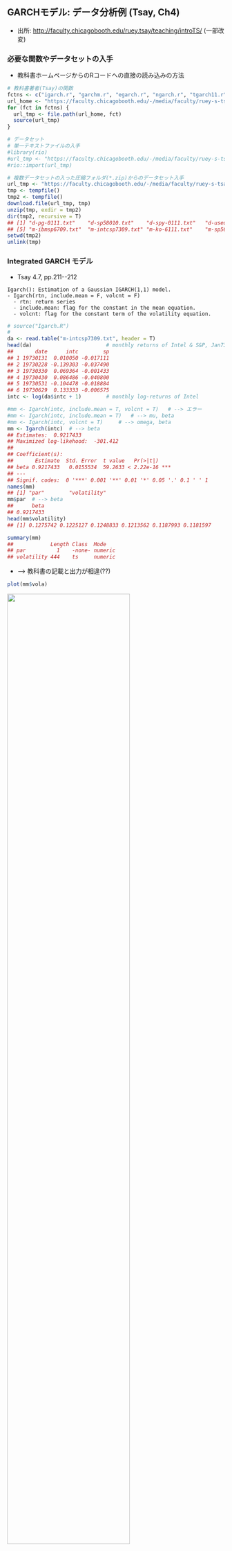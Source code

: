 <!-- # GARCHモデル(3) -->

<!---
TH(120923): Tsay教科書から乖離するが, web一般公開するなら,
関数は別のパッケージのものに変えた方が良い
出来れば, 分析データセットも!
再現性, Tsayのホームページから直接読み込む?
######################################################
# 出所: Tsay, Ch4より抜粋（適宜, 補足説明挿入, または修正)
# 出所: http://faculty.chicagobooth.edu/ruey.tsay/teaching/introTS/
######################################################
--->


## GARCHモデル: データ分析例 (Tsay, Ch4)
- 出所: http://faculty.chicagobooth.edu/ruey.tsay/teaching/introTS/ (一部改変)







<!---
cf. RRRR, pp.123-124, p.91
# library(foreign)
# Reading and writing data stored by some versions of 'Epi Info', 'Minitab', 'S', 'SAS', 'SPSS', 'Stata', 'Systat', 'Weka', and for reading and writing some 'dBase' files.
--->

### 必要な関数やデータセットの入手
- 教科書ホームページからのRコードへの直接の読み込みの方法

```r
# 教科書著者(Tsay)の関数
fctns <- c("igarch.r", "garchm.r", "egarch.r", "ngarch.r", "tgarch11.r", "vold2m.r")
url_home <- "https://faculty.chicagobooth.edu/-/media/faculty/ruey-s-tsay/teaching/introts/"
for (fct in fctns) {
  url_tmp <- file.path(url_home, fct)
  source(url_tmp)
}
```


```r
# データセット
# 単一テキストファイルの入手
#library(rio)
#url_tmp <- "https://faculty.chicagobooth.edu/-/media/faculty/ruey-s-tsay/teaching/introts/d-spy-0111.txt"
#rio::import(url_tmp)

# 複数データセットの入った圧縮フォルダ(*.zip)からのデータセット入手
url_tmp <- "https://faculty.chicagobooth.edu/-/media/faculty/ruey-s-tsay/teaching/introts/ch4data.zip"
tmp <- tempfile()
tmp2 <- tempfile()
download.file(url_tmp, tmp)
unzip(tmp, exdir = tmp2)
dir(tmp2, recursive = T)
## [1] "d-pg-0111.txt"    "d-sp58010.txt"    "d-spy-0111.txt"   "d-useu9910.txt"  
## [5] "m-ibmsp6709.txt"  "m-intcsp7309.txt" "m-ko-6111.txt"    "m-sp56710.txt"
setwd(tmp2)
unlink(tmp)
```


### Integrated GARCH モデル
- Tsay 4.7, pp.211--212

```
Igarch(): Estimation of a Gaussian IGARCH(1,1) model.
- Igarch(rtn, include.mean = F, volcnt = F)
  - rtn: return series
  - include.mean: flag for the constant in the mean equation.
  - volcnt: flag for the constant term of the volatility equation.
```


```r
# source("Igarch.R")
#
da <- read.table("m-intcsp7309.txt", header = T)
head(da)						# monthly returns of Intel & S&P, Jan73--Dec09
##       date      intc        sp
## 1 19730131  0.010050 -0.017111
## 2 19730228 -0.139303 -0.037490
## 3 19730330  0.069364 -0.001433
## 4 19730430  0.086486 -0.040800
## 5 19730531 -0.104478 -0.018884
## 6 19730629  0.133333 -0.006575
intc <- log(da$intc + 1)		# monthly log-returns of Intel
```


```r
#mm <- Igarch(intc, include.mean = T, volcnt = T)	# --> エラー
#mm <- Igarch(intc, include.mean = T)	# --> mu, beta
#mm <- Igarch(intc, volcnt = T)		# --> omega, beta
mm <- Igarch(intc)	# --> beta
## Estimates:  0.9217433 
## Maximized log-likehood:  -301.412 
## 
## Coefficient(s):
##       Estimate  Std. Error  t value   Pr(>|t|)    
## beta 0.9217433   0.0155534  59.2633 < 2.22e-16 ***
## ---
## Signif. codes:  0 '***' 0.001 '**' 0.01 '*' 0.05 '.' 0.1 ' ' 1
names(mm)
## [1] "par"        "volatility"
mm$par	# --> beta
##      beta 
## 0.9217433
head(mm$volatility)
## [1] 0.1275742 0.1225127 0.1248833 0.1213562 0.1187993 0.1181597
```


```r
summary(mm)
##            Length Class  Mode   
## par          1    -none- numeric
## volatility 444    ts     numeric
```

- --> 教科書の記載と出力が相違(??)


```r
plot(mm$vola)
```

<img src="074-GARCH-3_files/figure-html/unnamed-chunk-8-1.png" width="75%" />

### GARCH-M モデル
- Tsay 4.8, pp.213--214
```
garchM(): Estimation of a Gaussian GARCH(1, 1)-M model.
- The program uses GARCH(1, 1) results as initial values.
- garchM(rtn, type = 1)
  - rtn: return series
  - type = 1 for Variance-in-mean
  -      = 2 for volatility-in-mean
  -      = 3 for log(variance)-in-mean
```


```r
# source("garchM.R") # Compile the script
y <- intc * 100  # Intel stock returns in percentages
garchM(y)
## Maximized log-likehood:  -1731.983 
## 
## Coefficient(s):
##         Estimate  Std. Error  t value   Pr(>|t|)    
## mu    0.07760995  1.33185168  0.05827  0.9535318    
## gamma 0.00794320  0.00925126  0.85861  0.3905577    
## omega 9.45891460  3.94127823  2.39996  0.0163968 *  
## alpha 0.08761597  0.02673487  3.27722  0.0010484 ** 
## beta  0.84933817  0.03949061 21.50734 < 2.22e-16 ***
## ---
## Signif. codes:  0 '***' 0.001 '**' 0.01 '*' 0.05 '.' 0.1 ' ' 1
```

- --> 教科書の記載と出力が相違(??)
  - リスクプレミアム(gamma), 有意でない



```r
garchM(y, type = 2)
garchM(y, type = 3)
## 注: (最適化にnlminb()使用) 実行時間かかる
```
- --> 通常のGARCH(1,1)へ
  - #> library(fGarch)
  - #> fGarch::garchFit(~ garch(1, 1), data = y, trace = F)


```r
#sp5 <- scan(file = "sp500.txt")	# <-- データ無. 誤植?
da <- read.table("m-intcsp7309.txt", header = T)
# <-- 代わりに使用. --> 教科書と結果が異なる
#head(da)						# monthly returns of Intel & S&P, Jan73--Dec09
#da <- read.table("m-ibmsp-2611.txt", header = T)
#da <- da[da$data< = 20091231, ]
#head(da)						# monthly returns of IBM & S&P, Jan26--Sep11
sp5 <- log(da$sp + 1)		# monthly log-returns of S&P
#
library(fGarch)
sp5 <- sp5 * 100
m2 <- fGarch::garchFit(~ 1 + garch(1, 1), data = sp5, trace = F)
summary(m2)
## 
## Title:
##  GARCH Modelling 
## 
## Call:
##  fGarch::garchFit(formula = ~1 + garch(1, 1), data = sp5, trace = F) 
## 
## Mean and Variance Equation:
##  data ~ 1 + garch(1, 1)
## <environment: 0x10ff06110>
##  [data = sp5]
## 
## Conditional Distribution:
##  norm 
## 
## Coefficient(s):
##      mu    omega   alpha1    beta1  
## 0.56091  0.72752  0.11733  0.85910  
## 
## Std. Errors:
##  based on Hessian 
## 
## Error Analysis:
##         Estimate  Std. Error  t value Pr(>|t|)    
## mu       0.56091     0.18951    2.960 0.003078 ** 
## omega    0.72752     0.45322    1.605 0.108447    
## alpha1   0.11733     0.03157    3.717 0.000202 ***
## beta1    0.85910     0.03023   28.415  < 2e-16 ***
## ---
## Signif. codes:  0 '***' 0.001 '**' 0.01 '*' 0.05 '.' 0.1 ' ' 1
## 
## Log Likelihood:
##  -1289.671    normalized:  -2.904663 
## 
## Description:
##  Wed Jan 10 22:07:09 2024 by user:  
## 
## 
## Standardised Residuals Tests:
##                                 Statistic p-Value     
##  Jarque-Bera Test   R    Chi^2  175.7289  0           
##  Shapiro-Wilk Test  R    W      0.9655541 1.058946e-08
##  Ljung-Box Test     R    Q(10)  10.2148   0.4218546   
##  Ljung-Box Test     R    Q(15)  12.76468  0.6204685   
##  Ljung-Box Test     R    Q(20)  15.32494  0.7575226   
##  Ljung-Box Test     R^2  Q(10)  5.082012  0.8856326   
##  Ljung-Box Test     R^2  Q(15)  6.778888  0.9634974   
##  Ljung-Box Test     R^2  Q(20)  7.665347  0.9938604   
##  LM Arch Test       R    TR^2   5.295219  0.9473846   
## 
## Information Criterion Statistics:
##      AIC      BIC      SIC     HQIC 
## 5.827345 5.864244 5.827184 5.841896
```


|       |  Estimate|  Std. Error|   t value| Pr(>&#124;t&#124;)|
|:------|---------:|-----------:|---------:|------------------:|
|mu     | 0.5609132|   0.1895067|  2.959859|          0.0030778|
|omega  | 0.7275158|   0.4532207|  1.605213|          0.1084469|
|alpha1 | 0.1173334|   0.0315668|  3.716989|          0.0002016|
|beta1  | 0.8590999|   0.0302342| 28.414854|          0.0000000|

- --> GARCH(1,1), $\alpha_1,\beta_1$とも (5%) 有意.


```r
plot(m2, which = 1:13)
```

<img src="074-GARCH-3_files/figure-html/unnamed-chunk-13-1.png" width="75%" /><img src="074-GARCH-3_files/figure-html/unnamed-chunk-13-2.png" width="75%" /><img src="074-GARCH-3_files/figure-html/unnamed-chunk-13-3.png" width="75%" /><img src="074-GARCH-3_files/figure-html/unnamed-chunk-13-4.png" width="75%" /><img src="074-GARCH-3_files/figure-html/unnamed-chunk-13-5.png" width="75%" /><img src="074-GARCH-3_files/figure-html/unnamed-chunk-13-6.png" width="75%" /><img src="074-GARCH-3_files/figure-html/unnamed-chunk-13-7.png" width="75%" /><img src="074-GARCH-3_files/figure-html/unnamed-chunk-13-8.png" width="75%" /><img src="074-GARCH-3_files/figure-html/unnamed-chunk-13-9.png" width="75%" /><img src="074-GARCH-3_files/figure-html/unnamed-chunk-13-10.png" width="75%" /><img src="074-GARCH-3_files/figure-html/unnamed-chunk-13-11.png" width="75%" /><img src="074-GARCH-3_files/figure-html/unnamed-chunk-13-12.png" width="75%" /><img src="074-GARCH-3_files/figure-html/unnamed-chunk-13-13.png" width="75%" />

- --> モデル診断,  正規性を除き, データによく適合


```r
garchM(sp5)
## Maximized log-likehood:  -1289.449 
## 
## Coefficient(s):
##        Estimate  Std. Error  t value   Pr(>|t|)    
## mu    0.3467741   0.3849340  0.90087 0.36765941    
## gamma 0.0122469   0.0188799  0.64867 0.51655173    
## omega 0.7612141   0.4796083  1.58716 0.11247694    
## alpha 0.1163726   0.0317729  3.66264 0.00024963 ***
## beta  0.8581959   0.0308425 27.82511 < 2.22e-16 ***
## ---
## Signif. codes:  0 '***' 0.001 '**' 0.01 '*' 0.05 '.' 0.1 ' ' 1
```
- --> リスクプレミアム (gamma), 有意でない (5%水準)
  - --> GARCH(1,1)を選択せよ


### Exponential GARCH Model
- Tsay 4.9, pp.218--220
```
Egarch(): Estimation of an EGARCH(1, 1) model. Assume normal innovations
- Egarch(rtn)
```


```r
# source("Egarch.R") # Compile R script
da <- read.table("m-ibmsp6709.txt", header = T) # Load data
dim(da) # Check sample size of the data
## [1] 516   3
ibm <- log(da$ibm + 1) # Take log transformation
Box.test(ibm, lag = 12, type = 'Ljung') # Check serial correlations
## 
## 	Box-Ljung test
## 
## data:  ibm
## X-squared = 7.4042, df = 12, p-value = 0.8298
m1 <- Egarch(ibm) # Model fitting
##   
## Estimation results of EGARCH(1,1) model: 
## estimates:  0.006732418 -0.5983265 0.2176024 -0.4243194 0.9201499 
## std.errors:  0.002877668 0.2349184 0.05916505 0.1683056 0.03886579 
## t-ratio:  2.339539 -2.546954 3.677888 -2.521125 23.67506
names(m1)
## [1] "residuals"  "volatility"
```
- 上記出力の見方:
  - Estimation results of EGARCH(1, 1) model:
  - estimates: 0.006732389 -0.5983263 0.217603 -0.4243245 0.92015
  - std.errors: 0.002877666 0.2349172 0.05916528 0.1683064 0.0388656
  - t-ratio: 2.339531 -2.546967 3.677882 -2.521144 23.67518
  - <-- mu, omega, alpha1, gamma1, beta1の順に出力
  - --> 値が教科書(p.220)と若干相違


- モデル診断

```r
stresi <- m1$residuals/m1$volatility # Obtain standardized residuals
tdx <- c(1:516)/12 + 1967 # Compute time index
par(mfcol = c(2, 1)) # Plotting
plot(tdx, ibm, xlab = 'year', ylab = 'logrtn', type = 'l')
plot(tdx, stresi, xlab = 'year', ylab = 'stresi', type = 'l')
```

<img src="074-GARCH-3_files/figure-html/unnamed-chunk-16-1.png" width="75%" />

```r
Box.test(stresi, lag = 10, type = 'Ljung') # Model checking
## 
## 	Box-Ljung test
## 
## data:  stresi
## X-squared = 5.2866, df = 10, p-value = 0.8712
Box.test(stresi, lag = 20, type = 'Ljung')
## 
## 	Box-Ljung test
## 
## data:  stresi
## X-squared = 20.983, df = 20, p-value = 0.3981
Box.test(stresi^2, lag = 10, type = 'Ljung')
## 
## 	Box-Ljung test
## 
## data:  stresi^2
## X-squared = 5.0469, df = 10, p-value = 0.888
Box.test(stresi^2, lag = 20, type = 'Ljung')
## 
## 	Box-Ljung test
## 
## data:  stresi^2
## X-squared = 14.261, df = 20, p-value = 0.817
```

- --> Tsay, "The model fits the data reasonably well."


### Threshold GARCH モデル
- Tsay 4.10, pp.222--223
```
Tgarch(): Estimation of TGARCH(1, 1) model with Gaussian or Student-t innovations
- Tgarch11(x, cond.dist = "norm")
```

```r
da <- read.table("d-useu9910.txt", header = T)		 # daily USD/EUR, Jan/4/99--Aug/20/10
fx <- log(da$rate)
eu <- diff(fx) * 100
#
# source('Tgarch11.R')
m1 <- Tgarch11(eu)
## Log likelihood at MLEs:  
## [1] -2731.832
## 
## Coefficient(s):
##          Estimate  Std. Error   t value   Pr(>|t|)    
## mu    0.012242608 0.010727558   1.14123   0.253774    
## omega 0.001275116 0.000618444   2.06181   0.039226 *  
## alpha 0.022346602 0.005249249   4.25710 2.0709e-05 ***
## gam1  0.012518109 0.007062079   1.77258   0.076298 .  
## beta  0.968719987 0.004357842 222.29351 < 2.22e-16 ***
## ---
## Signif. codes:  0 '***' 0.001 '**' 0.01 '*' 0.05 '.' 0.1 ' ' 1
```

- --> muは有意でない
  - volatility方程式の係数は有意
  - 特に, レバレッジ効果 (H0: gamma<=0, H1: gamma>0)は(片側) 5%で有意. t=1.772, p=0.038.


```r
# モデル診断
names(m1)
## [1] "residuals"  "volatility" "par"
at <- m1$residuals
sigt <- m1$volatility
resi <- at/sigt
Box.test(resi, lag = 10, type = 'Ljung')
## 
## 	Box-Ljung test
## 
## data:  resi
## X-squared = 13.382, df = 10, p-value = 0.2031
Box.test(resi, lag = 20, type = 'Ljung')
## 
## 	Box-Ljung test
## 
## data:  resi
## X-squared = 22.873, df = 20, p-value = 0.2951
Box.test(resi^2, lag = 10, type = 'Ljung')
## 
## 	Box-Ljung test
## 
## data:  resi^2
## X-squared = 12.893, df = 10, p-value = 0.2297
Box.test(resi^2, lag = 20, type = 'Ljung')
## 
## 	Box-Ljung test
## 
## data:  resi^2
## X-squared = 27.229, df = 20, p-value = 0.1289
```


```r
# 追加
plot(sigt, xlab = 'year', ylab = 'volatility', type = 'l')
```

<img src="074-GARCH-3_files/figure-html/unnamed-chunk-19-1.png" width="75%" />

```r
plot(resi, xlab = 'year', ylab = 'residuals', type = 'l')
```

<img src="074-GARCH-3_files/figure-html/unnamed-chunk-19-2.png" width="75%" />

- → 残差プロット, heavy tailの存在?

### Asymmetric Power ARCH モデル
- Tsay 4.11, pp.224--225

```r
m1 <- fGarch::garchFit(~ 1 + aparch(1, 1), data = eu, trace = F)
summary(m1)
## 
## Title:
##  GARCH Modelling 
## 
## Call:
##  fGarch::garchFit(formula = ~1 + aparch(1, 1), data = eu, trace = F) 
## 
## Mean and Variance Equation:
##  data ~ 1 + aparch(1, 1)
## <environment: 0x10f6306b0>
##  [data = eu]
## 
## Conditional Distribution:
##  norm 
## 
## Coefficient(s):
##        mu      omega     alpha1     gamma1      beta1      delta  
## 0.0127648  0.0015919  0.0313680  0.1135337  0.9689156  1.6743076  
## 
## Std. Errors:
##  based on Hessian 
## 
## Error Analysis:
##         Estimate  Std. Error  t value Pr(>|t|)    
## mu     0.0127648   0.0107626    1.186   0.2356    
## omega  0.0015919   0.0007226    2.203   0.0276 *  
## alpha1 0.0313680   0.0053350    5.880 4.11e-09 ***
## gamma1 0.1135337   0.0711912    1.595   0.1108    
## beta1  0.9689156   0.0038404  252.293  < 2e-16 ***
## delta  1.6743076   0.4057123    4.127 3.68e-05 ***
## ---
## Signif. codes:  0 '***' 0.001 '**' 0.01 '*' 0.05 '.' 0.1 ' ' 1
## 
## Log Likelihood:
##  -2731.172    normalized:  -0.9324587 
## 
## Description:
##  Wed Jan 10 22:07:13 2024 by user:  
## 
## 
## Standardised Residuals Tests:
##                                 Statistic p-Value     
##  Jarque-Bera Test   R    Chi^2  50.2052   1.253364e-11
##  Shapiro-Wilk Test  R    W      0.9956711 1.608397e-07
##  Ljung-Box Test     R    Q(10)  13.37689  0.2033562   
##  Ljung-Box Test     R    Q(15)  20.19634  0.1645295   
##  Ljung-Box Test     R    Q(20)  22.84736  0.2963516   
##  Ljung-Box Test     R^2  Q(10)  13.15609  0.2150749   
##  Ljung-Box Test     R^2  Q(15)  16.58007  0.3445807   
##  Ljung-Box Test     R^2  Q(20)  27.44886  0.1231013   
##  LM Arch Test       R    TR^2   14.35737  0.2784718   
## 
## Information Criterion Statistics:
##      AIC      BIC      SIC     HQIC 
## 1.869014 1.881269 1.869006 1.873428
m1
## 
## Title:
##  GARCH Modelling 
## 
## Call:
##  fGarch::garchFit(formula = ~1 + aparch(1, 1), data = eu, trace = F) 
## 
## Mean and Variance Equation:
##  data ~ 1 + aparch(1, 1)
## <environment: 0x10f6306b0>
##  [data = eu]
## 
## Conditional Distribution:
##  norm 
## 
## Coefficient(s):
##        mu      omega     alpha1     gamma1      beta1      delta  
## 0.0127648  0.0015919  0.0313680  0.1135337  0.9689156  1.6743076  
## 
## Std. Errors:
##  based on Hessian 
## 
## Error Analysis:
##         Estimate  Std. Error  t value Pr(>|t|)    
## mu     0.0127648   0.0107626    1.186   0.2356    
## omega  0.0015919   0.0007226    2.203   0.0276 *  
## alpha1 0.0313680   0.0053350    5.880 4.11e-09 ***
## gamma1 0.1135337   0.0711912    1.595   0.1108    
## beta1  0.9689156   0.0038404  252.293  < 2e-16 ***
## delta  1.6743076   0.4057123    4.127 3.68e-05 ***
## ---
## Signif. codes:  0 '***' 0.001 '**' 0.01 '*' 0.05 '.' 0.1 ' ' 1
## 
## Log Likelihood:
##  -2731.172    normalized:  -0.9324587 
## 
## Description:
##  Wed Jan 10 22:07:13 2024 by user:
```


|       |  Estimate|  Std. Error|    t value| Pr(>&#124;t&#124;)|
|:------|---------:|-----------:|----------:|------------------:|
|mu     | 0.0127648|   0.0107626|   1.186042|          0.2356059|
|omega  | 0.0015919|   0.0007226|   2.203001|          0.0275947|
|alpha1 | 0.0313680|   0.0053350|   5.879685|          0.0000000|
|gamma1 | 0.1135337|   0.0711912|   1.594772|          0.1107632|
|beta1  | 0.9689156|   0.0038404| 252.292918|          0.0000000|
|delta  | 1.6743076|   0.4057123|   4.126835|          0.0000368|

- --> モデル診断, データに良く適合.
- delta = 1.67の解釈難.
- --> delta = 2とは、有意に乖離していない(標準誤差0.406)
- --> delta = 2 (TGARCH(1, 1))でも良い?


```r
m2 <- fGarch::garchFit(~ 1 + aparch(1, 1), data = eu, delta = 2, include.delta = F, trace = F)
summary(m2)
## 
## Title:
##  GARCH Modelling 
## 
## Call:
##  fGarch::garchFit(formula = ~1 + aparch(1, 1), data = eu, delta = 2, 
##     include.delta = F, trace = F) 
## 
## Mean and Variance Equation:
##  data ~ 1 + aparch(1, 1)
## <environment: 0x1156dc368>
##  [data = eu]
## 
## Conditional Distribution:
##  norm 
## 
## Coefficient(s):
##        mu      omega     alpha1     gamma1      beta1  
## 0.0122646  0.0012745  0.0282723  0.1100239  0.9687115  
## 
## Std. Errors:
##  based on Hessian 
## 
## Error Analysis:
##         Estimate  Std. Error  t value Pr(>|t|)    
## mu     0.0122646   0.0107289    1.143   0.2530    
## omega  0.0012745   0.0005752    2.216   0.0267 *  
## alpha1 0.0282723   0.0038637    7.317 2.53e-13 ***
## gamma1 0.1100239   0.0649051    1.695   0.0900 .  
## beta1  0.9687115   0.0039421  245.735  < 2e-16 ***
## ---
## Signif. codes:  0 '***' 0.001 '**' 0.01 '*' 0.05 '.' 0.1 ' ' 1
## 
## Log Likelihood:
##  -2731.85    normalized:  -0.9326902 
## 
## Description:
##  Wed Jan 10 22:07:13 2024 by user:  
## 
## 
## Standardised Residuals Tests:
##                                 Statistic p-Value     
##  Jarque-Bera Test   R    Chi^2  49.97678  1.405009e-11
##  Shapiro-Wilk Test  R    W      0.9956803 1.655878e-07
##  Ljung-Box Test     R    Q(10)  13.38285  0.203047    
##  Ljung-Box Test     R    Q(15)  20.29833  0.1607845   
##  Ljung-Box Test     R    Q(20)  22.87265  0.2950909   
##  Ljung-Box Test     R^2  Q(10)  12.89586  0.229553    
##  Ljung-Box Test     R^2  Q(15)  16.55288  0.3462875   
##  Ljung-Box Test     R^2  Q(20)  27.24037  0.1286359   
##  LM Arch Test       R    TR^2   14.29662  0.2821694   
## 
## Information Criterion Statistics:
##      AIC      BIC      SIC     HQIC 
## 1.868795 1.879007 1.868789 1.872472
plot(m2, which = 1:13)
```

<img src="074-GARCH-3_files/figure-html/APARCH_2-1.png" width="75%" /><img src="074-GARCH-3_files/figure-html/APARCH_2-2.png" width="75%" /><img src="074-GARCH-3_files/figure-html/APARCH_2-3.png" width="75%" /><img src="074-GARCH-3_files/figure-html/APARCH_2-4.png" width="75%" /><img src="074-GARCH-3_files/figure-html/APARCH_2-5.png" width="75%" /><img src="074-GARCH-3_files/figure-html/APARCH_2-6.png" width="75%" /><img src="074-GARCH-3_files/figure-html/APARCH_2-7.png" width="75%" /><img src="074-GARCH-3_files/figure-html/APARCH_2-8.png" width="75%" /><img src="074-GARCH-3_files/figure-html/APARCH_2-9.png" width="75%" /><img src="074-GARCH-3_files/figure-html/APARCH_2-10.png" width="75%" /><img src="074-GARCH-3_files/figure-html/APARCH_2-11.png" width="75%" /><img src="074-GARCH-3_files/figure-html/APARCH_2-12.png" width="75%" /><img src="074-GARCH-3_files/figure-html/APARCH_2-13.png" width="75%" />

```r
m2
## 
## Title:
##  GARCH Modelling 
## 
## Call:
##  fGarch::garchFit(formula = ~1 + aparch(1, 1), data = eu, delta = 2, 
##     include.delta = F, trace = F) 
## 
## Mean and Variance Equation:
##  data ~ 1 + aparch(1, 1)
## <environment: 0x1156dc368>
##  [data = eu]
## 
## Conditional Distribution:
##  norm 
## 
## Coefficient(s):
##        mu      omega     alpha1     gamma1      beta1  
## 0.0122646  0.0012745  0.0282723  0.1100239  0.9687115  
## 
## Std. Errors:
##  based on Hessian 
## 
## Error Analysis:
##         Estimate  Std. Error  t value Pr(>|t|)    
## mu     0.0122646   0.0107289    1.143   0.2530    
## omega  0.0012745   0.0005752    2.216   0.0267 *  
## alpha1 0.0282723   0.0038637    7.317 2.53e-13 ***
## gamma1 0.1100239   0.0649051    1.695   0.0900 .  
## beta1  0.9687115   0.0039421  245.735  < 2e-16 ***
## ---
## Signif. codes:  0 '***' 0.001 '**' 0.01 '*' 0.05 '.' 0.1 ' ' 1
## 
## Log Likelihood:
##  -2731.85    normalized:  -0.9326902 
## 
## Description:
##  Wed Jan 10 22:07:13 2024 by user:
```


|       |  Estimate|  Std. Error|    t value| Pr(>&#124;t&#124;)|
|:------|---------:|-----------:|----------:|------------------:|
|mu     | 0.0122646|   0.0107289|   1.143134|          0.2529831|
|omega  | 0.0012745|   0.0005752|   2.215693|          0.0267125|
|alpha1 | 0.0282723|   0.0038637|   7.317487|          0.0000000|
|gamma1 | 0.1100239|   0.0649051|   1.695150|          0.0900469|
|beta1  | 0.9687115|   0.0039421| 245.735369|          0.0000000|

- --> m1と結果類似


### Nonsymmetric GARCH モデル
- Tsay 4.12, pp.227--228
```
Ngarch(): Estimation of a non-symmertic GARCH, NGARCH(1, 1), model.
- Assume normal innovations
- Ngarch(rtn)
```

```r
da <- read.table("d-useu9910.txt", header = T)
fx <- log(da$rate)
eu <- diff(fx) * 100
#
source("Ngarch.R")
m1 <- Ngarch(eu)
##   
## Estimation results of NGARCH(1,1) model: 
## estimates:  -0.001094043 0.002366721 0.9618047 0.02118565 0.7309616 
## std.errors:  0.01080893 0.000580552 0.006045803 0.003604727 0.2501548 
## t-ratio:  -0.1012166 4.076674 159.0863 5.877186 2.922037
res <- m1$residuals
vol <- m1$volatility
resi <- res / vol
Box.test(resi, lag = 10, type = 'Ljung')
## 
## 	Box-Ljung test
## 
## data:  resi
## X-squared = 14.776, df = 10, p-value = 0.1404
Box.test(resi^2, lag = 10, type = 'Ljung')
## 
## 	Box-Ljung test
## 
## data:  resi^2
## X-squared = 12.943, df = 10, p-value = 0.2269
# Estimation results of NGARCH(1, 1) model:
# estimates: -0.001094043 0.002366721 0.9618047 0.02118565 0.7309616
#std.errors: 0.01080893 0.000580552 0.006045803 0.003604727 0.2501548
# t-ratio: -0.1012166 4.076674 159.0863 5.877186 2.922037
# <-- mu, beta0, beta1, beta2, thetaの順
```

- --> muを除いて(5%)有意
  - 特に, レバレッジ効果(theta), t=2.92で(5%)有意
  - --> 上記TGARCH(1, 1)の結果と同様



```r
# 追加
plot(vol, xlab = 'year', ylab = 'volatility', type = 'l')
```

<img src="074-GARCH-3_files/figure-html/unnamed-chunk-23-1.png" width="75%" />

```r
plot(resi, xlab = 'year', ylab = 'residuals', type = 'l')
```

<img src="074-GARCH-3_files/figure-html/unnamed-chunk-23-2.png" width="75%" />

- → 両モデルは, 類似のvolatility推定値

### 代替的アプリーチ間の比較
- Tsay 4.15.1, pp.234--235

#### (日次データから)月次ボラティリティの推定 {-}
  -  "ルートT・ルール"の適用

```r
da <- read.table("d-sp58010.txt", header = T)
x <- da[, c(1:3, 9)]
dim(x)
## [1] 7737    4
```

- 方法1: 日次対数リターン使用 (white noiseを仮定)
<!--  - 不偏分散 + "ルートT・ルール"(!) -->

```r
# source("vold2m.R") ## Compile the script
m1 <- vold2m(x)
names(m1)
## [1] "volatility" "ndays"
v1 <- m1$volatility
cnt <- m1$ndays
cnt[1:5]
## [1] 20 20 21 21 21
```

- 方法2: 日次対数リターン使用 (MA過程を仮定)

```r
m2 <- vold2m(x, ma = 1) # Use MA(1) dependence
names(m2)
## [1] "volatility" "ndays"
v2 <- m2$volatility
```

#### 月次データの使用 {-}

```r
da1 <- read.table("m-sp56710.txt", header = T)
sp <- log(da1[, 9])
sp5 <- diff(sp)
```

- 方法3: GARCH(1,1)を月次対数リターンに適用

```r
# library(fGarch)
m3 <- fGarch::garchFit(~ 1 + garch(1, 1), data = sp5, trace = F)
summary(m3)
## 
## Title:
##  GARCH Modelling 
## 
## Call:
##  fGarch::garchFit(formula = ~1 + garch(1, 1), data = sp5, trace = F) 
## 
## Mean and Variance Equation:
##  data ~ 1 + garch(1, 1)
## <environment: 0x10992f120>
##  [data = sp5]
## 
## Conditional Distribution:
##  norm 
## 
## Coefficient(s):
##         mu       omega      alpha1       beta1  
## 5.3471e-03  9.3263e-05  1.1422e-01  8.4864e-01  
## 
## Std. Errors:
##  based on Hessian 
## 
## Error Analysis:
##         Estimate  Std. Error  t value Pr(>|t|)    
## mu     5.347e-03   1.742e-03    3.069 0.002149 ** 
## omega  9.326e-05   4.859e-05    1.919 0.054942 .  
## alpha1 1.142e-01   3.003e-02    3.804 0.000142 ***
## beta1  8.486e-01   3.186e-02   26.634  < 2e-16 ***
## ---
## Signif. codes:  0 '***' 0.001 '**' 0.01 '*' 0.05 '.' 0.1 ' ' 1
## 
## Log Likelihood:
##  899.7817    normalized:  1.717141 
## 
## Description:
##  Wed Jan 10 22:07:31 2024 by user:  
## 
## 
## Standardised Residuals Tests:
##                                 Statistic p-Value     
##  Jarque-Bera Test   R    Chi^2  172.5211  0           
##  Shapiro-Wilk Test  R    W      0.9690782 4.639274e-09
##  Ljung-Box Test     R    Q(10)  11.17329  0.3441774   
##  Ljung-Box Test     R    Q(15)  15.451    0.4194449   
##  Ljung-Box Test     R    Q(20)  17.56469  0.61606     
##  Ljung-Box Test     R^2  Q(10)  5.466795  0.8578981   
##  Ljung-Box Test     R^2  Q(15)  7.031543  0.9567685   
##  Ljung-Box Test     R^2  Q(20)  8.200425  0.9904566   
##  LM Arch Test       R    TR^2   5.62988   0.9335791   
## 
## Information Criterion Statistics:
##       AIC       BIC       SIC      HQIC 
## -3.419014 -3.386484 -3.419129 -3.406275
v3 <- volatility(m3)
v3 <- v3[158:524]
```


|       |  Estimate|  Std. Error|   t value| Pr(>&#124;t&#124;)|
|:------|---------:|-----------:|---------:|------------------:|
|mu     | 0.0053471|   0.0017424|  3.068779|          0.0021494|
|omega  | 0.0000933|   0.0000486|  1.919333|          0.0549423|
|alpha1 | 0.1142231|   0.0300281|  3.803878|          0.0001424|
|beta1  | 0.8486414|   0.0318635| 26.633652|          0.0000000|


- 3つの方法の比較

```r
v1 <- ts(v1, frequency = 12, start = c(1980, 1))
v2 <- ts(v2, frequency = 12, start = c(1980, 1))
v3 <- ts(v3, frequency = 12, start = c(1980, 1))
max(v1, v2, v3)
## [1] 0.2870294
#
# par(mfcol=c(3,1))
# plot(v1, xlab='year', ylab='vol', type='l', ylim=c(0,.3))
# title(main='(a) No correlations')
# plot(v2, xlab='year', ylab='vol', type='l', ylim=c(0,.3))
# title(main='(b) Lag-1 correlation')
# plot(v3, xlab='year', ylab='vol', type='l', ylim=c(0,.3))
# title(main='(c) GARCH(1,1)')
plot(ts.intersect(v1, v2, v3))
```

<img src="074-GARCH-3_files/figure-html/unnamed-chunk-30-1.png" width="75%" />
